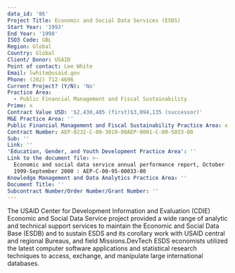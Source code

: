 ```yaml
---
data_id: '86'
Project Title: Economic and Social Data Services (ESDS)
Start Year: '1993'
End Year: '1998'
ISO3 Code: GBL
Region: Global
Country: Global
Client/ Donor: USAID
Point of contact: Lee White
Email: lwhite@usaid.gov
Phone: (202) 712-4696
Current Project? (Y/N): 'No'
Practice Area:
  - Public Financial Management and Fiscal Sustainability
Prime: x
Contract Value USD: '$2,430,485 (first)$3,094,135 (successor)'
M&E Practice Area: ''
Public Financial Management and Fiscal Sustainability Practice Area: x
Contract Number: AEP-0232-C-00-3010-00AEP-0001-C-00-5033-00
Sub: ''
Link: ''
'Education, Gender, and Youth Development Practice Area': ''
Link to the document file: >-
  Economic and social data service annual performance report, October
  1999-September 2000 : AEP-C-00-95-00033-00
Knowledge Management and Data Analytics Practice Area: ''
Document Title: ''
Subcontract Number/Order Number/Grant Number: ''
---
```

The USAID Center for Development Information and Evaluation (CDIE) Economic and Social Data Service project provided a wide range of analytic and technical support services to maintain the Economic and Social Data Base (ESDB) and to sustain ESDS and its corollary work with USAID central and regional Bureaus, and field Missions.DevTech ESDS economists utilized the latest computer software applications and statistical research techniques to access, exchange, and manipulate large international databases.